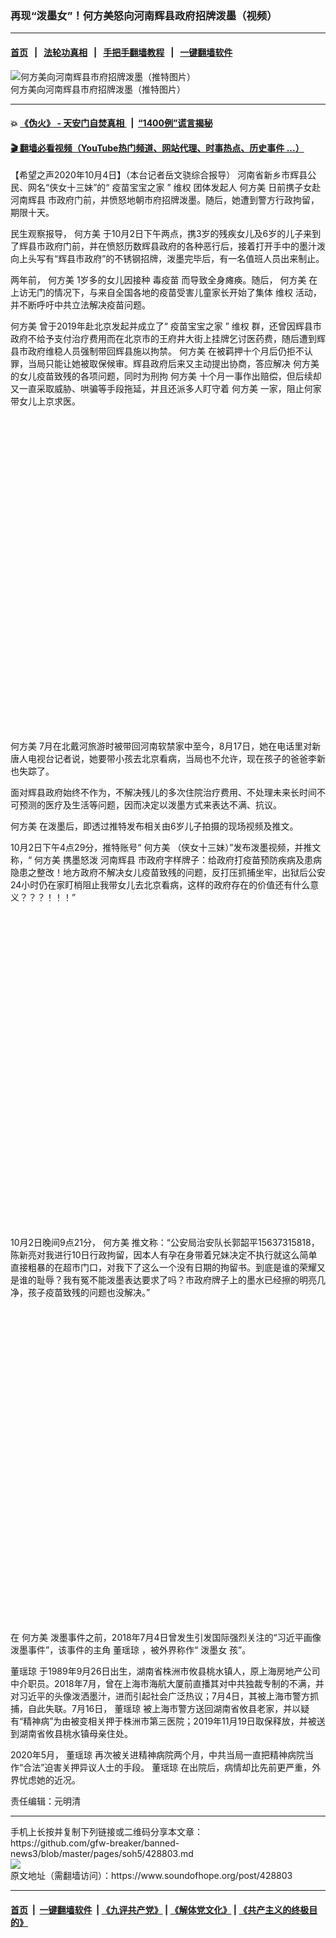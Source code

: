 ### 再现“泼墨女”！何方美怒向河南辉县政府招牌泼墨（视频）
------------------------

#### [首页](https://github.com/gfw-breaker/banned-news3/blob/master/README.md) &nbsp;&nbsp;|&nbsp;&nbsp; [法轮功真相](https://github.com/begood0513/basic/blob/master/README.md)  &nbsp;&nbsp;|&nbsp;&nbsp; [手把手翻墙教程](https://github.com/gfw-breaker/guides/wiki)  &nbsp;&nbsp;|&nbsp;&nbsp; [一键翻墙软件](https://github.com/gfw-breaker/nogfw/blob/master/README.md)  



<div><img alt="何方美向河南辉县市府招牌泼墨（推特图片）" src="https://img.soundofhope.org/2020-10/p2789001a286753219-1601855896625.jpg"/>
<br/><figcaption class="caption">
 何方美向河南辉县市府招牌泼墨（推特图片）
</figcaption></div><hr/>

#### 💥 [《伪火》 - 天安门自焚真相 ](http://158.247.195.190:10000/videos/blog/weihuo.html)&nbsp; |&nbsp; [“1400例”谎言揭秘  ](http://158.247.195.190:10000/videos/blog/jiexi1400.html)

#### [ 🎬  翻墙必看视频（YouTube热门频道、网站代理、时事热点、历史事件 ...）](https://github.com/gfw-breaker/links/blob/master/banned.md)

<div><div class="Content__Wrapper sc-1bvya0-0 grZQxZ">
 <p class="meta-top">
  <span class="meta">
   【希望之声2020年10月4日】（本台记者岳文骁综合报导）
  </span>
  河南省新乡市辉县公民、网名“侠女十三妹”的“
  <ok href="/term/190835">
   疫苗宝宝之家
  </ok>
  ”
  <ok href="/term/8316">
   维权
  </ok>
  团体发起人
  <ok href="/term/126108">
   何方美
  </ok>
  日前携子女赴
  <ok href="/term/390568">
   河南辉县
  </ok>
  市政府门前，并愤怒地朝市府招牌泼墨。随后，她遭到警方行政拘留，期限十天。
 </p>
 <p>
  民生观察报导，
  <ok href="/term/126108">
   何方美
  </ok>
  于10月2日下午两点，携3岁的残疾女儿及6岁的儿子来到了辉县市政府门前，并在愤怒历数辉县政府的各种恶行后，接着打开手中的墨汁泼向上头写有“辉县市政府”的不锈钢招牌，泼墨完毕后，有一名值班人员出来制止。
 </p>
 <div class="AD_Embed__Wrap-sc-1xslmin-0 igMuqX module desktop">
  <div>
  </div>
 </div>
 <p>
  两年前，
  <ok href="/term/126108">
   何方美
  </ok>
  1岁多的女儿因接种
  <ok href="/term/80920">
   毒疫苗
  </ok>
  而导致全身瘫痪。随后，
  <ok href="/term/126108">
   何方美
  </ok>
  在上访无门的情况下，与来自全国各地的疫苗受害儿童家长开始了集体
  <ok href="/term/8316">
   维权
  </ok>
  活动，并不断呼吁中共立法解决疫苗问题。
 </p>
 <p>
  <ok href="/term/126108">
   何方美
  </ok>
  曾于2019年赴北京发起并成立了“
  <ok href="/term/190835">
   疫苗宝宝之家
  </ok>
  ”
  <ok href="/term/8316">
   维权
  </ok>
  群，还曾因辉县市政府不给予支付治疗费用而在北京市的王府井大街上挂牌乞讨医药费，随后遭到辉县市政府维稳人员强制带回辉县施以拘禁。
  <ok href="/term/126108">
   何方美
  </ok>
  在被羁押十个月后仍拒不认罪，当局只能让她被取保候审。辉县政府后来又主动提出协商，答应解决
  <ok href="/term/126108">
   何方美
  </ok>
  的女儿疫苗致残的各项问题，同时为刑拘
  <ok href="/term/126108">
   何方美
  </ok>
  十个月一事作出赔偿，但后续却又一直采取威胁、哄骗等手段拖延，并且还派多人盯守着
  <ok href="/term/126108">
   何方美
  </ok>
  一家，阻止何家带女儿上京求医。
 </p>
 <div class="soh-embed">
  <div class="soh-embed-inner">
   <div class="iframely-embed" style="max-width: 550px;">
    <div class="iframely-responsive" style="padding-bottom: 100%;">
    </div>
   </div>
  </div>
 </div>
 <p>
  <ok href="/term/126108">
   何方美
  </ok>
  7月在北戴河旅游时被带回河南软禁家中至今，8月17日，她在电话里对新唐人电视台记者说，她要带小孩去北京看病，当局也不允许，现在孩子的爸爸李新也失踪了。
 </p>
 <p>
  面对辉县政府始终不作为，不解决残儿的多次住院治疗费用、不处理未来长时间不可预测的医疗及生活等问题，因而决定以泼墨方式来表达不满、抗议。
 </p>
 <p>
  <ok href="/term/126108">
   何方美
  </ok>
  在泼墨后，即透过推特发布相关由6岁儿子拍摄的现场视频及推文。
 </p>
 <p>
  10月2日下午4点29分，推特账号“
  <ok href="/term/126108">
   何方美
  </ok>
  （侠女十三妹）”发布泼墨视频，并推文称，“
  <ok href="/term/126108">
   何方美
  </ok>
  携墨怒泼
  <ok href="/term/390568">
   河南辉县
  </ok>
  市政府字样牌子：给政府打疫苗预防疾病及患病隐患之整改！地方政府不解决女儿疫苗致残的问题，反打压抓捕坐牢，出狱后公安24小时仍在家盯梢阻止我带女儿去北京看病，这样的政府存在的价值还有什么意义？？？！！！”
 </p>
 <div class="soh-embed">
  <div class="soh-embed-inner">
   <div class="iframely-embed" style="max-width: 550px;">
    <div class="iframely-responsive" style="padding-bottom: 100%;">
    </div>
   </div>
  </div>
 </div>
 <p>
  10月2日晚间9点21分，
  <ok href="/term/126108">
   何方美
  </ok>
  推文称：“公安局治安队长郭韶平15637315818，陈新亮对我进行10日行政拘留，因本人有孕在身带着兄妹决定不执行就这么简单直接粗暴的在超市门口，对我下了这么一个没有日期的拘留书。到底是谁的荣耀又是谁的耻辱？我有冤不能泼墨表达要求了吗？市政府牌子上的墨水已经擦的明亮几净，孩子疫苗致残的问题也没解决。”
 </p>
 <div class="soh-embed">
  <div class="soh-embed-inner">
   <div class="iframely-embed" style="max-width: 550px;">
    <div class="iframely-responsive" style="padding-bottom: 100%;">
    </div>
   </div>
  </div>
 </div>
 <p>
  在
  <ok href="/term/126108">
   何方美
  </ok>
  泼墨事件之前，2018年7月4日曾发生引发国际强烈关注的“习近平画像泼墨事件”，该事件的主角
  <ok href="/term/210898">
   董瑶琼
  </ok>
  ，被外界称作“
  <ok href="/term/386422">
   泼墨女
  </ok>
  孩”。
 </p>
 <p>
  <ok href="/term/210898">
   董瑶琼
  </ok>
  于1989年9月26日出生，湖南省株洲市攸县桃水镇人，原上海房地产公司中介职员。2018年7月，曾在上海市海航大厦前直播其对中共独裁专制的不满，并对习近平的头像泼洒墨汁，进而引起社会广泛热议；7月4日，其被上海市警方抓捕，自此失联。7月16日，
  <ok href="/term/210898">
   董瑶琼
  </ok>
  被上海市警方送回湖南省攸县老家，并以疑有“精神病”为由被变相关押于株洲市第三医院；2019年11月19日取保释放，并被送到湖南省攸县桃水镇母亲住处。
 </p>
 <p>
  2020年5月，
  <ok href="/term/210898">
   董瑶琼
  </ok>
  再次被关进精神病院两个月，中共当局一直把精神病院当作“合法”迫害关押异议人士的手段。
  <ok href="/term/210898">
   董瑶琼
  </ok>
  在出院后，病情却比先前更严重，外界忧虑她的近况。
 </p>
 <p class="meta-btm">
  责任编辑：元明清
 </p>
</div>
</div>
<hr/>
手机上长按并复制下列链接或二维码分享本文章：<br/>
https://github.com/gfw-breaker/banned-news3/blob/master/pages/soh5/428803.md <br/>
<a href='https://github.com/gfw-breaker/banned-news3/blob/master/pages/soh5/428803.md'><img src='https://github.com/gfw-breaker/banned-news3/blob/master/pages/soh5/428803.md.png'/></a> <br/>
原文地址（需翻墙访问）：https://www.soundofhope.org/post/428803


------------------------
#### [首页](https://github.com/gfw-breaker/banned-news3/blob/master/README.md) &nbsp;|&nbsp; [一键翻墙软件](https://github.com/gfw-breaker/nogfw/blob/master/README.md) &nbsp;| [《九评共产党》](https://github.com/gfw-breaker/9ping.md/blob/master/README.md#九评之一评共产党是什么) | [《解体党文化》](https://github.com/gfw-breaker/jtdwh.md/blob/master/README.md) | [《共产主义的终极目的》](https://github.com/gfw-breaker/gczydzjmd.md/blob/master/README.md)


<img src='http://gfw-breaker.win/banned-news3/pages/soh5/428803.md' width='0px' height='0px'/>